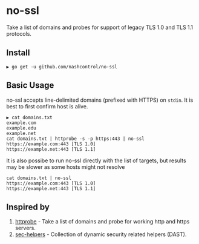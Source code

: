 # no-ssl

Take a list of domains and probes for support of legacy TLS 1.0 and TLS 1.1 protocols.

## Install

```
▶ go get -u github.com/nashcontrol/no-ssl
```

## Basic Usage

no-ssl accepts line-delimited domains (prefixed with HTTPS) on `stdin`. It is best to first confirm host is alive.

```
▶ cat domains.txt
example.com
example.edu
example.net
cat domains.txt | httprobe -s -p https:443 | no-ssl
https://example.com:443 [TLS 1.0]
https://example.net:443 [TLS 1.1]
```

It is also possibe to run no-ssl directly with the list of targets, but results may be slower as some hosts might not resolve

```
cat domains.txt | no-ssl
https://example.com:443 [TLS 1.0]
https://example.net:443 [TLS 1.1]
```

## Inspired by

1. [httprobe](https://github.com/tomnomnom/httprobe) - Take a list of domains and probe for working http and https servers. 
2. [sec-helpers](https://github.com/vwt-digital/sec-helpers) - Collection of dynamic security related helpers (DAST).